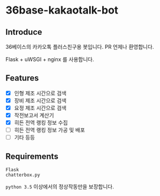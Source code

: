 # 36base-kakaotalk-bot

## Introduce
36베이스의 카카오톡 플러스친구용 봇입니다. PR 언제나 환영합니다.

Flask + uWSGI + nginx 를 사용합니다.

## Features
- [x] 인형 제조 시간으로 검색
- [x] 장비 제조 시간으로 검색
- [x] 요정 제조 시간으로 검색
- [x] 작전보고서 계산기
- [x] 히든 전역 랭킹 정보 수집
- [ ] 히든 전역 랭킹 정보 가공 및 배포
- [ ] 기타 등등

## Requirements
```
Flask
chatterbox.py
```

`python 3.5` 이상에서의 정상작동만을 보장합니다.
